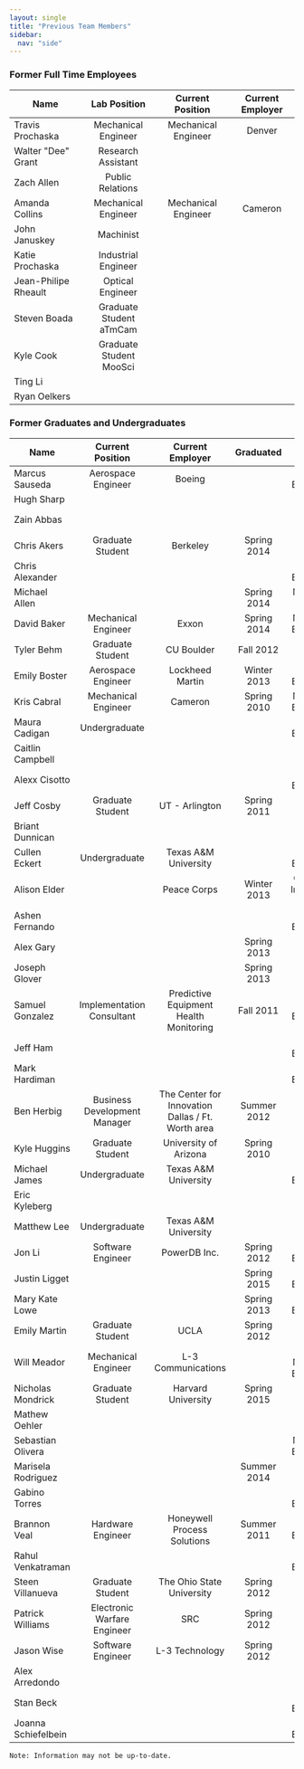 ```yaml
---
layout: single
title: "Previous Team Members"
sidebar:
  nav: "side"
---
```


### Former Full Time Employees

| Name | Lab Position | Current Position | Current Employer |
| ---- | :----------: | :--------------: | :--------------: |
|Travis Prochaska|Mechanical Engineer|Mechanical Engineer|Denver|
|Walter "Dee" Grant|Research Assistant|||
| Zach Allen | Public Relations |   |   |
|Amanda Collins|Mechanical Engineer|Mechanical Engineer|Cameron|
|John Januskey|Machinist|   |   |
|Katie Prochaska|Industrial Engineer|   |   |
|Jean-Philipe Rheault|Optical Engineer|   |   |
|Steven Boada|Graduate Student<br>aTmCam||   |
|Kyle Cook|Graduate Student<br>MooSci|   |   |
|Ting Li|   |   |   |
|Ryan Oelkers|   |   |   |

### Former Graduates and Undergraduates

|Name|Current Position|Current Employer|Graduated|Major|
|----|:----------:|:--------------:|:--------------:|:----:|
|Marcus Sauseda|Aerospace Engineer|Boeing| |Aerospace Engineering|
|Hugh Sharp||||Physics|
|Zain Abbas||||Electrical Engineer|
|Chris Akers|Graduate Student|Berkeley|Spring 2014|Physics|
|Chris Alexander|   |   |   |Industrial Engineering|
|Michael Allen   |   |   |Spring 2014   |Mechanical Engineer   |
|David Baker   |Mechanical Engineer   |Exxon   |Spring 2014   |Mechanical Engineering   |
|Tyler Behm   |Graduate Student   |CU Boulder   |Fall 2012   |Physics   |
|Emily Boster   |Aerospace Engineer   |Lockheed Martin   |Winter 2013   |Aerospace Engineering   |
|Kris Cabral   |Mechanical Engineer   |Cameron   |Spring 2010   |Mechanical Engineering   |
|Maura Cadigan   |Undergraduate   |   |   |Aerospace Engineering   |
|Caitlin Campbell   |   |   |   |Physics   |
|Alexx Cisotto   |   |   |   |Aerospace Engineering   |
|Jeff Cosby   |Graduate Student   |UT - Arlington   |Spring 2011   |Computer Science   |
|Briant Dunnican   |   |   |   |   |
|Cullen Eckert   |Undergraduate   |Texas A&M University   |   |Aerospace Engineering   |
|Alison Elder   |   |Peace Corps   |Winter 2013   |Graduate - International Relations   |
|Ashen Fernando   |   |   |   |Aerospace Engineering   |
|Alex Gary   |   |   |Spring 2013|Physics   |
|Joseph Glover   |   |   |Spring 2013   |Physics   |
|Samuel Gonzalez   |Implementation Consultant   |Predictive Equipment Health Monitoring   |Fall 2011   |Aerospace Engineering   |
|Jeff Ham   |   |   |   |Aerospace Engineering   |
|Mark Hardiman   |   |   |   |Electrical Engineering   |
|Ben Herbig   |Business Development Manager   |The Center for Innovation<br>Dallas / Ft. Worth area   |Summer 2012   |Physics   |
|Kyle Huggins   |Graduate Student   |University of Arizona   |Spring 2010   |Physics   |
|Michael James   |Undergraduate   |Texas A&M University   |   |Aerospace Engineering   |
|Eric Kyleberg   |   |   |   |Physics   |
|Matthew Lee   |Undergraduate   |Texas A&M University   |   |   |
|Jon Li   |Software Engineer   |PowerDB Inc.   |Spring 2012   |Electrical Engineering   |
|Justin Ligget   |   |   |Spring 2015   |Aerospace Engineering   |
|Mary Kate Lowe   |   |   |Spring 2013   |Biomedical Engineering   |
|Emily Martin   |Graduate Student   |UCLA   |Spring 2012   |Physics   |
|Will Meador   |Mechanical Engineer   |L-3 Communications   |   |Physics / Mechanical Engineering   |
|Nicholas Mondrick  |Graduate Student   |Harvard University   |Spring 2015   |Physics   |
|Mathew Oehler   |   |   |   |Physics   |
|Sebastian Olivera   |   |   |   |Mechanical Engineering   |
|Marisela Rodriguez   |   |   |Summer 2014   |Physics   |
|Gabino Torres   |   |   |   |Aerospace Engineering   |
|Brannon Veal   |Hardware Engineer   |Honeywell Process Solutions   |Summer 2011   |Electrical Engineering   |
|Rahul Venkatraman   |   |   |   |Aerospace Engineering   |
|Steen Villanueva   |Graduate Student   |The Ohio State University   |Spring 2012   |Physics   |
|Patrick Williams   |Electronic Warfare Engineer   |SRC   |Spring 2012   |Physics   |
|Jason Wise   |Software Engineer   |L-3 Technology   |Spring 2012   |Physics   |
|Alex Arredondo   |   |   |   |Physics   |
|Stan Beck   |   |   |   |Aerospace Engineering   |
|Joanna Schiefelbein   |   |   |   |Aerospace Engineering   |

`Note: Information may not be up-to-date.`
